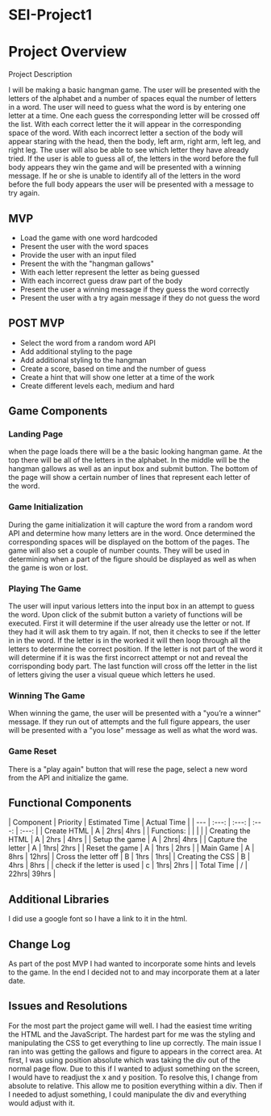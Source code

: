 # SEI-Project1
# Project Overview


Project Description

I will be making a basic hangman game.  The user will be presented with the letters of the alphabet and a number of spaces equal the number of letters in a word.  The user will need to guess what the word is by entering one letter at a time.  One each guess the corresponding letter will be crossed off the list.  With each correct letter the it will appear in the corresponding space of the word.  With each incorrect letter a section of the body will appear staring with the head, then the body, left arm, right arm, left leg, and right leg.  The user will also be able to see which letter they have already tried.  If the user is able to guess all of, the letters in the word before the full body appears they win the game and will be presented with a winning message.  If he or she is unable to identify all of the letters in the word before the full body appears the user will be presented with a message to try again.

## MVP 
  - Load the game with one word hardcoded
  - Present the user with the word spaces
  - Provide the user with an input filed 
  - Present the with the "hangman gallows"
  - With each letter represent the letter as being guessed
  - With each incorrect guess draw part of the body 
  - Present the user a winning message if they guess the word correctly
  - Present the user with a try again message if they do not guess the word
 
## POST MVP
  - Select the word from a random word API
  - Add additional styling to the page
  - Add additional styling to the hangman
  - Create a score, based on time and the number of guess
  - Create a hint that will show one letter at a time of the work
  - Create different levels each, medium and hard

## Game Components

### Landing Page
when the page loads there will be a the basic looking hangman game.  At the top there will be all of the letters in the alphabet.  In the middle will be the hangman gallows as well as an input box and submit button. The bottom of the page will show a certain number of lines that represent each letter of the word.

### Game Initialization
During the game initialization it will capture the word from a random word API and determine how many letters are in the word.  Once determined the corresponding spaces will be displayed on the bottom of the pages.  The game will also set a couple of number counts.  They will be used in determining when a part of the figure should be displayed as well as when the game is won or lost.

### Playing The Game
The user will input various letters into the input box in an attempt to guess the word.  Upon click of the submit button a variety of functions will be executed.  First it will determine if the user already use the letter or not.  If they had it will ask them to try again.  If not, then it checks to see if the letter in in the word.  If the letter is in the worked it will then loop through all the letters to determine the correct position.  If the letter is not part of the word it will determine if it is was the first incorrect attempt or not and reveal the corrisponding body part.  The last function will cross off the letter in the list of letters giving the user a visual queue which letters he used.

### Winning The Game
When winning the game, the user will be presented with a "you’re a winner" message.  If they run out of attempts and the full figure appears, the user will be presented with a "you lose" message as well as what the word was.

### Game Reset
There is a "play again" button that will rese the page, select a new word from the API and initialize the game.

## Functional Components

| Component | Priority | Estimated Time | Actual Time |
| --- | :---: |  :---: | :---: | :---: |
| Create HTML | A | 2hrs| 4hrs |
| Functions: |  | |  | 
| Creating the HTML | A | 2hrs | 4hrs |
| Setup the game | A | 2hrs| 4hrs |
| Capture the letter | A | 1hrs| 2hrs |
| Reset the game | A | 1hrs | 2hrs |
| Main Game | A | 8hrs | 12hrs|
| Cross the letter off | B | 1hrs | 1hrs|
| Creating the CSS | B | 4hrs | 8hrs |
| check if the letter is used | c | 1hrs| 2hrs | 
| Total Time | / | 22hrs| 39hrs | 

## Additional Libraries
I did use a google font so I have a link to it in the html.

## Change Log
As part of the post MVP I had wanted to incorporate some hints and levels to the game.  In the end I decided not to and may incorporate them at a later date.  

## Issues and Resolutions
For the most part the project game will well.  I had the easiest time writing the HTML and the JavaScript.  The hardest part for me was the styling and manipulating the CSS to get everything to line up correctly.  The main issue I ran into was getting the gallows and figure to appears in the correct area.  At first, I was using position absolute which was taking the div out of the normal page flow.  Due to this if I wanted to adjust something on the screen, I would have to readjust the x and y position.  To resolve this, I change from absolute to relative.  This allow me to position everything within a div.  Then if I needed to adjust something, I could manipulate the div and everything would adjust with it.  






